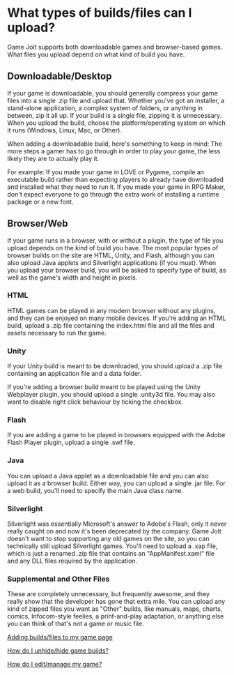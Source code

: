 # What types of builds/files can I upload?

Game Jolt supports both downloadable games and browser-based games. What files you upload depend on what kind of build you have.

## Downloadable/Desktop

If your game is downloadable, you should generally compress your game files into a single .zip file and upload that. Whether you've got an installer, a stand-alone application, a complex system of folders, or anything in between, zip it all up. If your build is a single file, zipping it is unnecessary. When you upload the build, choose the platform/operating system on which it runs (Windows, Linux, Mac, or Other).

When adding a downloadable build, here's something to keep in mind: The more steps a gamer has to go through in order to play your game, the less likely they are to actually play it.

For example: If you made your game in LOVE or Pygame, compile an executable build rather than expecting players to already have downloaded and installed what they need to run it. If you made your game in RPG Maker, don't expect everyone to go through the extra work of installing a runtime package or a new font.

## Browser/Web

If your game runs in a browser, with or without a plugin, the type of file you upload depends on the kind of build you have. The most popular types of browser builds on the site are HTML, Unity, and Flash, although you can also upload Java applets and Silverlight applications (if you must). When you upload your browser build, you will be asked to specify type of build, as well as the game's width and height in pixels.

### HTML

HTML games can be played in any modern browser without any plugins, and they can be enjoyed on many mobile devices. If you're adding an HTML build, upload a .zip file containing the index.html file and all the files and assets necessary to run the game.

### Unity

If your Unity build is meant to be downloaded, you should upload a .zip file containing an application file and a data folder.

If you're adding a browser build meant to be played using the Unity Webplayer plugin, you should upload a single .unity3d file. You may also want to disable right click behaviour by ticking the checkbox.

### Flash

If you are adding a game to be played in browsers equipped with the Adobe Flash Player plugin, upload a single .swf file.

### Java

You can upload a Java applet as a downloadable file and you can also upload it as a browser build. Either way, you can upload a single .jar file. For a web build, you'll need to specify the main Java class name.

### Silverlight

Silverlight was essentially Microsoft's answer to Adobe's Flash, only it never really caught on and now it's been deprecated by the company. Game Jolt doesn't want to stop supporting any old games on the site, so you can technically still upload Silverlight games. You'll need to upload a .xap file, which is just a renamed .zip file that contains an "AppManifest.xaml" file and any DLL files required by the application.

### Supplemental and Other Files

These are completely unnecessary, but frequently awesome, and they really show that the developer has gone that extra mile. You can upload any kind of zipped files you want as "Other" builds, like manuals, maps, charts, comics, Infocom-style feelies, a print-and-play adaptation, or anything else you can think of that's not a game or music file.

[Adding builds/files to my game page](add-build/index.md)

[How do I unhide/hide game builds?](unhide-build/index.md)

[How do I edit/manage my game?](/edit-game/index.md)
